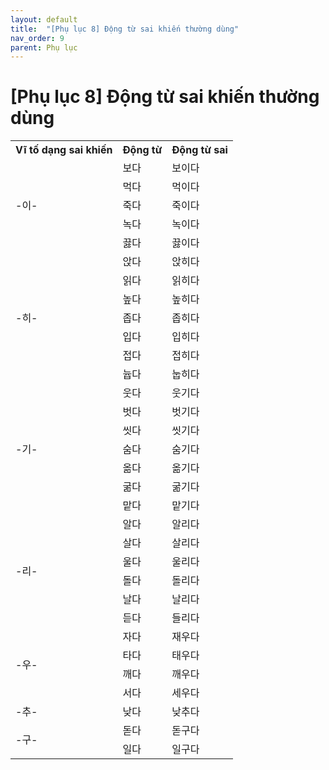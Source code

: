 ```yaml
---
layout: default
title:  "[Phụ lục 8] Động từ sai khiến thường dùng"
nav_order: 9
parent: Phụ lục
---
```


# [Phụ lục 8] Động từ sai khiến thường dùng

<table>
  <tr>
    <th>Vĩ tố dạng sai khiến</th>
    <th>Động từ</th>
    <th>Động từ sai</th>
  </tr>
  <tr>
    <td rowspan ="5">-이-</td>
    <td>보다</td>
    <td>보이다</td>
  </tr>
  <tr>
    <td>먹다</td>
    <td>먹이다</td>
  </tr>
  <tr>
    <td>죽다</td>
    <td>죽이다</td>
  </tr>
  <tr>
    <td>녹다</td>
    <td>녹이다</td>
  </tr>
  <tr>
    <td>끓다</td>
    <td>끓이다</td>
  </tr>
  <tr>
    <td rowspan ="7">-히-</td>
    <td>앉다</td>
    <td>앉히다</td>
  </tr>
  <tr>
    <td>읽다</td>
    <td>읽히다</td>
  </tr>
  <tr>
    <td>높다</td>
    <td>높히다</td>
  </tr>
  <tr>
    <td>좁다</td>
    <td>좁히다</td>
  </tr>
  <tr>
    <td>입다</td>
    <td>입히다</td>
  </tr>
  <tr>
    <td>접다</td>
    <td>접히다</td>
  </tr>
  <tr>
    <td>늅다</td>
    <td>눕히다</td>
  </tr>
  <tr>
    <td rowspan ="7">-기-</td>
    <td>웃다</td>
    <td>웃기다</td>
  </tr>
  <tr>
    <td>벗다</td>
    <td>벗기다</td>
  </tr>
  <tr>
    <td>씻다</td>
    <td>씻기다</td>
  </tr>
  <tr>
    <td>숨다</td>
    <td>숨기다</td>
  </tr>
  <tr>
    <td>옮다</td>
    <td>옮기다</td>
  </tr>
  <tr>
    <td>굶다</td>
    <td>굶기다</td>
  </tr>
  <tr>
    <td>맡다</td>
    <td>맡기다</td>
  </tr>
  <tr>
    <td rowspan ="6">-리-</td>
    <td>알다</td>
    <td>알리다</td>
  </tr>
  <tr>
    <td>살다</td>
    <td>살리다</td>
  </tr>
  <tr>
    <td>울다</td>
    <td>울리다</td>
  </tr>
  <tr>
    <td>돌다</td>
    <td>돌리다</td>
  </tr>
  <tr>
    <td>날다</td>
    <td>날리다</td>
  </tr>
  <tr>
    <td>듣다</td>
    <td>들리다</td>
  </tr>
  <tr>
    <td rowspan = "4">-우-</td>
    <td>자다</td>
    <td>재우다</td>
  </tr>
  <tr>
    <td>타다</td>
    <td>태우다</td>
  </tr>
  <tr>
    <td>깨다</td>
    <td>깨우다</td>
  </tr>
  <tr>
    <td>서다</td>
    <td>세우다</td>
  </tr>
  <tr>
    <td>-추-</td>
    <td>낮다</td>
    <td>낮추다</td>
  </tr>
  <tr>
    <td rowspan="2">-구-</td>
    <td>돋다</td>
    <td>돋구다</td>
  </tr>
  <tr>
    <td>일다</td>
    <td>일구다</td>
  </tr>
</table>

